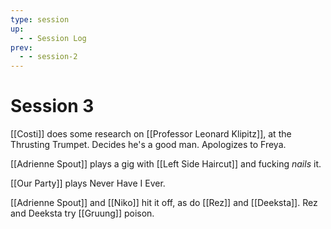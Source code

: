```yaml
---
type: session
up:
  - - Session Log
prev:
  - - session-2
---
```



# Session 3

[[Costi]] does some research on [[Professor Leonard Klipitz]], at the Thrusting Trumpet. Decides he's a good man. Apologizes to Freya. 

[[Adrienne Spout]] plays a gig with [[Left Side Haircut]] and fucking *nails* it.

[[Our Party]] plays Never Have I Ever.

[[Adrienne Spout]] and [[Niko]] hit it off, as do [[Rez]] and [[Deeksta]]. Rez and Deeksta try [[Gruung]] poison.